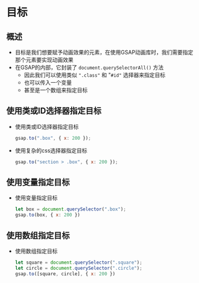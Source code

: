# 目标

## 概述

+ 目标是我们想要赋予动画效果的元素，在使用GSAP动画库时，我们需要指定那个元素要实现动画效果
+ 在GSAP的内部，它封装了 `document.querySelectorAll()` 方法
  + 因此我们可以使用类似 `".class"` 和 "`#id"` 选择器来指定目标
  + 也可以传入一个变量
  + 甚至是一个数组来指定目标

## 使用类或ID选择器指定目标

+ 使用类或ID选择器指定目标

  ```js
  gsap.to(".box", { x: 200 });
  ```

+ 使用复杂的css选择器指定目标

  ```js
  gsap.to("section > .box", { x: 200 });
  ```

## 使用变量指定目标

+ 使用变量指定目标

  ```js
  let box = document.querySelector(".box");
  gsap.to(box, { x: 200 })
  ```

## 使用数组指定目标

+ 使用数组指定目标

  ```js
  let square = document.querySelector(".square");
  let circle = document.querySelector(".circle");
  gsap.to([square, circle], { x: 200 })
  ```
